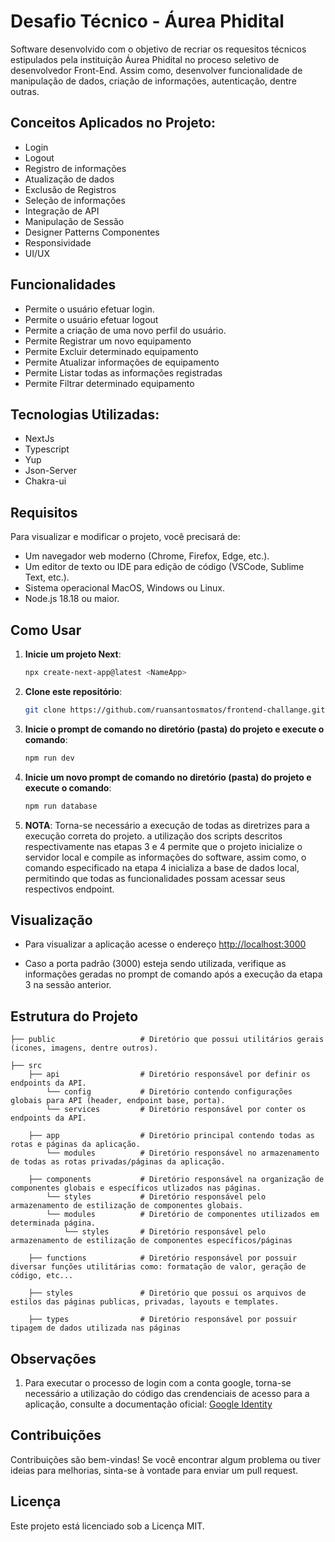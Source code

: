 # Desafio Técnico - Áurea Phidital  

Software desenvolvido com o objetivo de recriar os requesitos técnicos estipulados pela instituição Áurea Phidital no proceso seletivo
de desenvolvedor Front-End. Assim como, desenvolver funcionalidade de manipulação de dados, criação de informações, autenticação, dentre outras. 

## Conceitos Aplicados no Projeto:

- Login
- Logout
- Registro de informações
- Atualização de dados
- Exclusão de Registros
- Seleção de informações
- Integração de API
- Manipulação de Sessão
- Designer Patterns Componentes
- Responsividade
- UI/UX

## Funcionalidades

- Permite o usuário efetuar login.
- Permite o usuário efetuar logout
- Permite a criação de uma novo perfil do usuário.
- Permite Registrar um novo equipamento
- Permite Excluir determinado equipamento
- Permite Atualizar informações de equipamento
- Permite Listar todas as informações registradas
- Permite Filtrar determinado equipamento

## Tecnologias Utilizadas:

- NextJs
- Typescript
- Yup
- Json-Server
- Chakra-ui

## Requisitos

Para visualizar e modificar o projeto, você precisará de:

- Um navegador web moderno (Chrome, Firefox, Edge, etc.).
- Um editor de texto ou IDE para edição de código (VSCode, Sublime Text, etc.).
- Sistema operacional MacOS, Windows ou Linux.
- Node.js 18.18 ou maior.

## Como Usar

1. **Inicie um projeto Next**:
    ```bash
    npx create-next-app@latest <NameApp>
    ```

2. **Clone este repositório**:
    ```bash
    git clone https://github.com/ruansantosmatos/frontend-challange.git
    ```
    
3. **Inicie o prompt de comando no diretório (pasta) do projeto e execute o comando**:
    ```bash
    npm run dev
    ```

4. **Inicie um novo prompt de comando no diretório (pasta) do projeto e execute o comando**:
    ```bash
    npm run database
    ```

5. **NOTA**: Torna-se necessário a execução de todas as diretrizes para a execução correta do projeto.
    a utilização dos scripts descritos respectivamente nas etapas 3 e 4 permite que o projeto inicialize
    o servidor local e compile as informações do software, assim como, o comando especificado na etapa 4 inicializa
    a base de dados local, permitindo que todas as funcionalidades possam acessar seus respectivos endpoint.


## Visualização

- Para visualizar a aplicação acesse o endereço [http://localhost:3000](http://localhost:3000)

- Caso a porta padrão (3000) esteja sendo utilizada, verifique as informações
geradas no prompt de comando após a execução da etapa 3 na sessão anterior.


## Estrutura do Projeto

```plaintext
├── public                   # Diretório que possui utilitários gerais (icones, imagens, dentre outros).

├── src
    ├── api                  # Diretório responsável por definir os endpoints da API.
        └── config           # Diretório contendo configurações globais para API (header, endpoint base, porta).
        └── services         # Diretório responsável por conter os endpoints da API.
    
    ├── app                  # Diretório principal contendo todas as rotas e páginas da aplicação.
        └── modules          # Diretório responsável no armazenamento de todas as rotas privadas/páginas da aplicação.

    ├── components           # Diretório responsável na organização de componentes globais e específicos utlizados nas páginas.
        └── styles           # Diretório responsável pelo armazenamento de estilização de componentes globais.
        └── modules          # Diretório de componentes utilizados em determinada página.
            └── styles       # Diretório responsável pelo armazenamento de estilização de componentes específicos/páginas

    ├── functions            # Diretório responsável por possuir diversar funções utilitárias como: formatação de valor, geração de código, etc...
    
    ├── styles               # Diretório que possui os arquivos de estilos das páginas publicas, privadas, layouts e templates.

    ├── types                # Diretório responsável por possuir tipagem de dados utilizada nas páginas

```

## Observações

1. Para executar o processo de login com a conta google, torna-se necessário a utilização do 
código das crendenciais de acesso para a aplicação, consulte a documentação oficial:
[Google Identity](https://developers.google.com/identity/protocols/oauth2?hl=pt-br)

## Contribuições
Contribuições são bem-vindas! Se você encontrar algum problema ou tiver ideias para melhorias, 
sinta-se à vontade para enviar um pull request.

## Licença
Este projeto está licenciado sob a Licença MIT.

